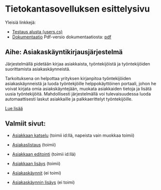 # Tietokantasovelluksen esittelysivu

Yleisiä linkkejä:

* [Testaus alusta (users.cs)](http://antthaap.users.cs.helsinki.fi/tsoha/)
* [Dokumentaatio](doc/doc_markdown/dokumentaatio.md)
Pdf-versio dokumentaatiosta: [pdf](doc/dokumentaatio.pdf)

## Aihe: Asiakaskäyntikirjausjärjestelmä

Järjestelmällä pidetään kirjaa asiakkaista, työntekijöistä ja työntekijöiden suorittamista asiakaskäynneistä.

Tarkoituksena on helpottaa yrityksen kirjanpitoa työntekijöiden asiakaskäynneistä ja luoda työntekjöille helppokäyttöinen portaali, johon he voivat kirjata omia asiakskäyntejään, muokata asiakkaiden tietoja ja lisätä uusia työntekijöitä. Mahdollisesti järjestelmällä voi tulevaisuudessa luoda automaattisesti laskut asiakkaille ja palkkaerittelyt työntekijöille.

[Lue lisää](doc/doc_markdown/dokumentaatio.md)

## Valmiit sivut:

* [Asiakkaan katselu](http://antthaap.users.cs.helsinki.fi/tsoha/customer/view/1) (toimii id:llä, napeista vain muokkaa toimii)
* [Asiakaslistaus](http://antthaap.users.cs.helsinki.fi/tsoha/customers) (toimii)
* [Asiakkaan editointi](http://antthaap.users.cs.helsinki.fi/tsoha/customer/edit/1) (toimii id:llä)
* [Asiakkaan lisäys](http://antthaap.users.cs.helsinki.fi/tsoha/customer/add) (toimii)

* [Asiakaskäynnit](http://antthaap.users.cs.helsinki.fi/tsoha/customervisits) (ei toimi)
* [Asiakaskäynnin lisäys](http://antthaap.users.cs.helsinki.fi/tsoha/customervisit/new) (ei toimi)
